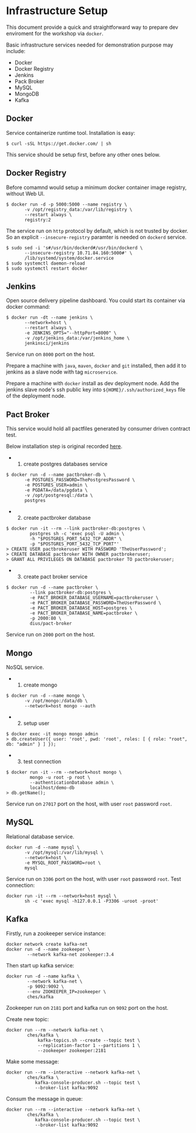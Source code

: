 # Infrastructure Setup

This document provide a quick and straightforward way to prepare dev enviroment for the workshop via `docker`.

Basic infrastructure services needed for demonstration purpose may include:

- Docker
- Docker Registry
- Jenkins
- Pack Broker
- MySQL
- MongoDB
- Kafka

## Docker

Service containerize runtime tool. Installation is easy:

```
$ curl -sSL https://get.docker.com/ | sh
```

This service should be setup first, before any other ones below.

## Docker Registry

Before comamnd would setup a minimum docker container image registry, without Web UI.

```
$ docker run -d -p 5000:5000 --name registry \
       -v /opt/registry_data:/var/lib/registry \
       --restart always \
       registry:2
```

The service run on `http` protocol by default, which is not trusted by docker. So an explicit `--insecure-registry` paramter is needed on `dockerd` service.

```
$ sudo sed -i 's#/usr/bin/dockerd#/usr/bin/dockerd \
       --insecure-registry 10.71.84.160:5000#' \
       /lib/systemd/system/docker.service
$ sudo systemctl daemon-reload
$ sudo systemctl restart docker
```

## Jenkins

Open source delivery pipeline dashboard. You could start its container via docker command:

```
$ docker run -dt --name jenkins \
       --network=host \
       --restart always \
       -e JENKINS_OPTS="--httpPort=8000" \
       -v /opt/jenkins_data:/var/jenkins_home \
       jenkinsci/jenkins
```

Service run on `8000` port on the host.

Prepare a machine with `java`, `maven`, `docker` and `git` installed, then add it to jenkins as a slave node with tag `microservice`.

Prepare a machine with `docker` install as dev deployment node. Add the jenkins slave node's ssh public key into `${HOME}/.ssh/authorized_keys` file of the deployment node.

## Pact Broker

This service would hold all pactfiles generated by consumer driven contract test.

Below installation step is original recorded [here](https://github.com/DiUS/pact_broker-docker/blob/master/POSTGRESQL.md).

- 1. create postgres databases service

```
$ docker run -d --name pactbroker-db \
       -e POSTGRES_PASSWORD=ThePostgresPassword \
       -e POSTGRES_USER=admin \
       -e PGDATA=/data/pgdata \
       -v /opt/postgresql:/data \
       postgres
```

- 2. create pactbroker database

```
$ docker run -it --rm --link pactbroker-db:postgres \
         postgres sh -c 'exec psql -U admin \
         -h "$POSTGRES_PORT_5432_TCP_ADDR" \
         -p "$POSTGRES_PORT_5432_TCP_PORT"'
> CREATE USER pactbrokeruser WITH PASSWORD 'TheUserPassword';
> CREATE DATABASE pactbroker WITH OWNER pactbrokeruser;
> GRANT ALL PRIVILEGES ON DATABASE pactbroker TO pactbrokeruser;
```

- 3. create pact broker service

```
$ docker run -d --name pactbroker \
         --link pactbroker-db:postgres \
         -e PACT_BROKER_DATABASE_USERNAME=pactbrokeruser \
         -e PACT_BROKER_DATABASE_PASSWORD=TheUserPassword \
         -e PACT_BROKER_DATABASE_HOST=postgres \
         -e PACT_BROKER_DATABASE_NAME=pactbroker \
         -p 2000:80 \
         dius/pact-broker
```

Service run on `2000` port on the host.

## Mongo

NoSQL service.

- 1. create mongo

```
$ docker run -d --name mongo \
       -v /opt/mongo:/data/db \
       --network=host mongo --auth
```

- 2. setup user

```
$ docker exec -it mongo mongo admin
> db.createUser({ user: 'root', pwd: 'root', roles: [ { role: "root", db: "admin" } ] });
```

- 3. test connection

```
$ docker run -it --rm --network=host mongo \
         mongo -u root -p root \
         --authenticationDatabase admin \
         localhost/demo-db
> db.getName();
```

Service run on `27017` port on the host, with user `root` password `root`.

## MySQL

Relational database service.

```
docker run -d --name mysql \
       -v /opt/mysql:/var/lib/mysql \
       --network=host \
       -e MYSQL_ROOT_PASSWORD=root \
       mysql
```

Service run on `3306` port on the host, with user `root` password `root`. Test connection:

```
docker run -it --rm --network=host mysql \
       sh -c 'exec mysql -h127.0.0.1 -P3306 -uroot -proot'
```

## Kafka

Firstly, run a zookeeper service instance:

```
docker network create kafka-net
docker run -d --name zookeeper \
		--network kafka-net zookeeper:3.4
```

Then start up kafka service:

```
docker run -d --name kafka \
		--network kafka-net \
		-p 9092:9092 \
		--env ZOOKEEPER_IP=zookeeper \
		ches/kafka
```

Zookeeper run on `2181` port and kafka run on `9092` port on the host.

Create new topic:

```
docker run --rm --network kafka-net \
		ches/kafka \
	   		kafka-topics.sh --create --topic test \
	   		--replication-factor 1 --partitions 1 \
	   		--zookeeper zookeeper:2181
```

Make some message:

```
docker run --rm --interactive --network kafka-net \
		ches/kafka \
		   kafka-console-producer.sh --topic test \
		   --broker-list kafka:9092
```

Consum the message in queue:

```
docker run --rm --interactive --network kafka-net \
		ches/kafka \
		   kafka-console-producer.sh --topic test \
		   --broker-list kafka:9092
```
